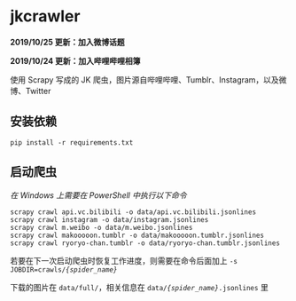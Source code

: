 # jkcrawler

**2019/10/25 更新：加入微博话题**

**2019/10/24 更新：加入哔哩哔哩相簿**

使用 Scrapy 写成的 JK 爬虫，图片源自哔哩哔哩、Tumblr、Instagram，以及微博、Twitter

## 安装依赖

`pip install -r requirements.txt`

## 启动爬虫

*在 Windows 上需要在 PowerShell 中执行以下命令*

```shell script
scrapy crawl api.vc.bilibili -o data/api.vc.bilibili.jsonlines
scrapy crawl instagram -o data/instagram.jsonlines
scrapy crawl m.weibo -o data/m.weibo.jsonlines
scrapy crawl makooooon.tumblr -o data/makooooon.tumblr.jsonlines
scrapy crawl ryoryo-chan.tumblr -o data/ryoryo-chan.tumblr.jsonlines
```

若要在下一次启动爬虫时恢复工作进度，则需要在命令后面加上 <code>-s JOBDIR=crawls/<var>{spider_name}</var></code>

下载的图片在 `data/full/`，相关信息在 <code>data/<var>{spider_name}</var>.jsonlines</code> 里
